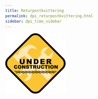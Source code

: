 ```yaml
---
title: Returpostkvittering
permalink: dpi_returpostkvittering.html
sidebar: dpi_timo_sidebar
---
```


![](/images/dpi/underarbeide.png)